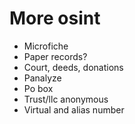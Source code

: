 # More osint

- Microfiche
- Paper records?
- Court, deeds, donations
- Panalyze
- Po box
- Trust/llc anonymous
- Virtual and alias number